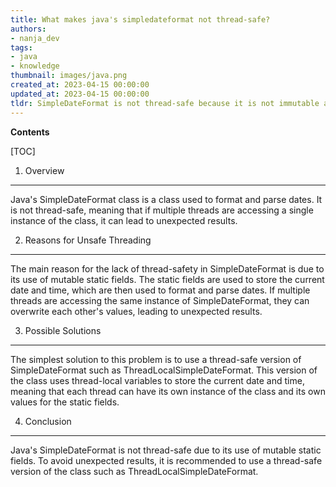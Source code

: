 ```yaml
---
title: What makes java's simpledateformat not thread-safe?
authors:
- nanja_dev
tags:
- java
- knowledge
thumbnail: images/java.png
created_at: 2023-04-15 00:00:00
updated_at: 2023-04-15 00:00:00
tldr: SimpleDateFormat is not thread-safe because it is not immutable and multiple threads can access and modify the same instance of SimpleDateFormat.
---
```


**Contents**

[TOC]

1. Overview
---------------------
Java's SimpleDateFormat class is a class used to format and parse dates. It is not thread-safe, meaning that if multiple threads are accessing a single instance of the class, it can lead to unexpected results.

2. Reasons for Unsafe Threading
---------------------
The main reason for the lack of thread-safety in SimpleDateFormat is due to its use of mutable static fields. The static fields are used to store the current date and time, which are then used to format and parse dates. If multiple threads are accessing the same instance of SimpleDateFormat, they can overwrite each other's values, leading to unexpected results.

3. Possible Solutions
---------------------
The simplest solution to this problem is to use a thread-safe version of SimpleDateFormat such as ThreadLocalSimpleDateFormat. This version of the class uses thread-local variables to store the current date and time, meaning that each thread can have its own instance of the class and its own values for the static fields.

4. Conclusion
---------------------
Java's SimpleDateFormat is not thread-safe due to its use of mutable static fields. To avoid unexpected results, it is recommended to use a thread-safe version of the class such as ThreadLocalSimpleDateFormat.
